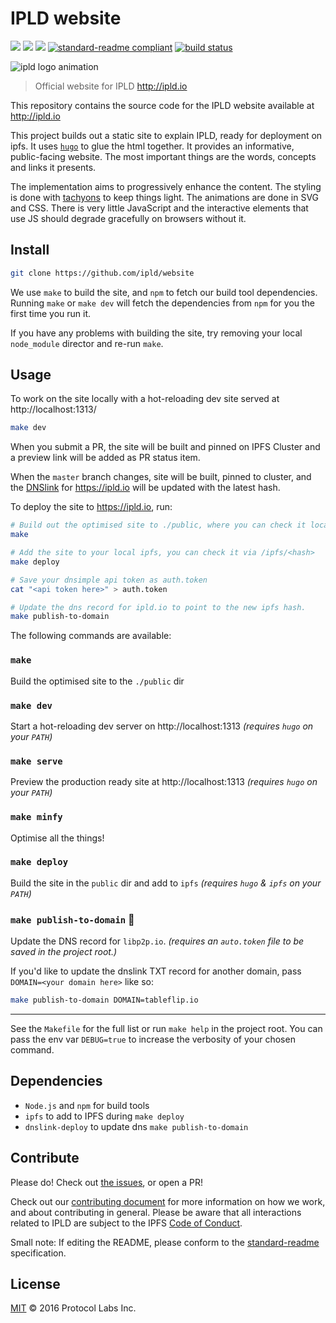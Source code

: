 # IPLD website

[![](https://img.shields.io/badge/made%20by-Protocol%20Labs-blue.svg?style=flat-square)](http://ipn.io)
[![](https://img.shields.io/badge/project-IPLD-blue.svg?style=flat-square)](http://github.com/ipld/ipld)
[![](https://img.shields.io/badge/freenode-%23ipfs-blue.svg?style=flat-square)](http://webchat.freenode.net/?channels=%23ipfs)
[![standard-readme compliant](https://img.shields.io/badge/standard--readme-OK-green.svg?style=flat-square)](https://github.com/RichardLitt/standard-readme)
[![build status](https://img.shields.io/circleci/project/github/ipld/website/master.svg?style=flat-square)](https://circleci.com/gh/ipld/website)


![ipld logo animation](https://cloud.githubusercontent.com/assets/58871/26447582/074ed6cc-4141-11e7-9d4d-a28a58597772.gif)

> Official website for IPLD http://ipld.io

This repository contains the source code for the IPLD website available at http://ipld.io

This project builds out a static site to explain IPLD, ready for deployment on ipfs. It uses [`hugo`](https://github.com/gohugoio/hugo) to glue the html together. It provides an informative, public-facing website. The most important things are the words, concepts and links it presents.

The implementation aims to progressively enhance the content. The styling is done with [tachyons](http://tachyons.io/) to keep things light. The animations are done in SVG and CSS. There is very little JavaScript and the interactive elements that use JS should degrade gracefully on browsers without it.

## Install

```sh
git clone https://github.com/ipld/website
```

We use `make` to build the site, and `npm` to fetch our build tool dependencies. Running `make` or `make dev` will fetch the dependencies from `npm` for you the first time you run it.

If you have any problems with building the site, try removing your local `node_module` director and re-run `make`.

## Usage

To work on the site locally with a hot-reloading dev site served at http://localhost:1313/

```sh
make dev
```

When you submit a PR, the site will be built and pinned on IPFS Cluster and a preview link will be added as PR status item.

When the `master` branch changes, site will be built, pinned to cluster, and the [DNSlink](https://docs.ipfs.io/guides/concepts/dnslink/) for https://ipld.io will be updated with the latest hash.

To deploy the site to https://ipld.io, run:

```sh
# Build out the optimised site to ./public, where you can check it locally.
make

# Add the site to your local ipfs, you can check it via /ipfs/<hash>
make deploy

# Save your dnsimple api token as auth.token
cat "<api token here>" > auth.token

# Update the dns record for ipld.io to point to the new ipfs hash.
make publish-to-domain
```

The following commands are available:

### `make`

Build the optimised site to the `./public` dir

### `make dev`

Start a hot-reloading dev server on http://localhost:1313 _(requires `hugo` on your `PATH`)_

### `make serve`

Preview the production ready site at http://localhost:1313 _(requires `hugo` on your `PATH`)_

### `make minfy`

Optimise all the things!

### `make deploy`

Build the site in the `public` dir and add to `ipfs` _(requires `hugo` & `ipfs` on your `PATH`)_

### `make publish-to-domain` :rocket:

Update the DNS record for `libp2p.io`.  _(requires an `auto.token` file to be saved in the project root.)_

If you'd like to update the dnslink TXT record for another domain, pass `DOMAIN=<your domain here>` like so:

```sh
make publish-to-domain DOMAIN=tableflip.io
```

---

See the `Makefile` for the full list or run `make help` in the project root. You can pass the env var `DEBUG=true` to increase the verbosity of your chosen command.

## Dependencies

* `Node.js` and `npm` for build tools
* `ipfs` to add to IPFS during `make deploy`
* `dnslink-deploy` to update dns `make publish-to-domain`

## Contribute

Please do! Check out [the issues](https://github.com/ipld/website/issues), or open a PR!

Check out our [contributing document](https://github.com/ipld/ipld/blob/master/contributing.md) for more information on how we work, and about contributing in general. Please be aware that all interactions related to IPLD are subject to the IPFS [Code of Conduct](https://github.com/ipfs/community/blob/master/code-of-conduct.md).

Small note: If editing the README, please conform to the [standard-readme](https://github.com/RichardLitt/standard-readme) specification.

## License

[MIT](LICENSE) © 2016 Protocol Labs Inc.
